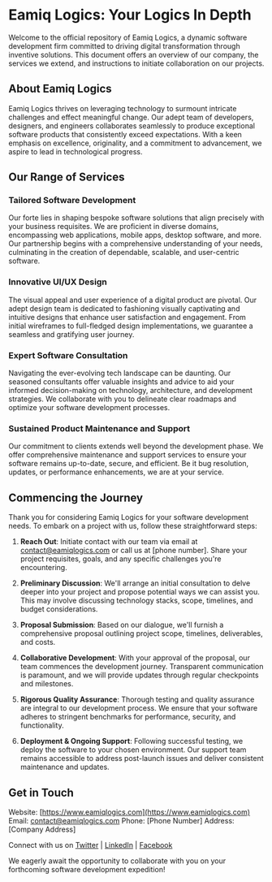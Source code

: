 # Eamiq Logics: Your Logics In Depth

Welcome to the official repository of Eamiq Logics, a dynamic software development firm committed to driving digital transformation through inventive solutions. This document offers an overview of our company, the services we extend, and instructions to initiate collaboration on our projects.

## About Eamiq Logics

Eamiq Logics thrives on leveraging technology to surmount intricate challenges and effect meaningful change. Our adept team of developers, designers, and engineers collaborates seamlessly to produce exceptional software products that consistently exceed expectations. With a keen emphasis on excellence, originality, and a commitment to advancement, we aspire to lead in technological progress.

## Our Range of Services

### Tailored Software Development
Our forte lies in shaping bespoke software solutions that align precisely with your business requisites. We are proficient in diverse domains, encompassing web applications, mobile apps, desktop software, and more. Our partnership begins with a comprehensive understanding of your needs, culminating in the creation of dependable, scalable, and user-centric software.

### Innovative UI/UX Design
The visual appeal and user experience of a digital product are pivotal. Our adept design team is dedicated to fashioning visually captivating and intuitive designs that enhance user satisfaction and engagement. From initial wireframes to full-fledged design implementations, we guarantee a seamless and gratifying user journey.

### Expert Software Consultation
Navigating the ever-evolving tech landscape can be daunting. Our seasoned consultants offer valuable insights and advice to aid your informed decision-making on technology, architecture, and development strategies. We collaborate with you to delineate clear roadmaps and optimize your software development processes.

### Sustained Product Maintenance and Support
Our commitment to clients extends well beyond the development phase. We offer comprehensive maintenance and support services to ensure your software remains up-to-date, secure, and efficient. Be it bug resolution, updates, or performance enhancements, we are at your service.

## Commencing the Journey

Thank you for considering Eamiq Logics for your software development needs. To embark on a project with us, follow these straightforward steps:

1. **Reach Out**: Initiate contact with our team via email at contact@eamiqlogics.com or call us at [phone number]. Share your project requisites, goals, and any specific challenges you're encountering.

2. **Preliminary Discussion**: We'll arrange an initial consultation to delve deeper into your project and propose potential ways we can assist you. This may involve discussing technology stacks, scope, timelines, and budget considerations.

3. **Proposal Submission**: Based on our dialogue, we'll furnish a comprehensive proposal outlining project scope, timelines, deliverables, and costs.

4. **Collaborative Development**: With your approval of the proposal, our team commences the development journey. Transparent communication is paramount, and we will provide updates through regular checkpoints and milestones.

5. **Rigorous Quality Assurance**: Thorough testing and quality assurance are integral to our development process. We ensure that your software adheres to stringent benchmarks for performance, security, and functionality.

6. **Deployment & Ongoing Support**: Following successful testing, we deploy the software to your chosen environment. Our support team remains accessible to address post-launch issues and deliver consistent maintenance and updates.

## Get in Touch

Website: [https://www.eamiqlogics.com](https://www.eamiqlogics.com)
Email: contact@eamiqlogics.com
Phone: [Phone Number]
Address: [Company Address]

Connect with us on [Twitter](https://twitter.com/eamiqlogics) | [LinkedIn](https://www.linkedin.com/company/eamiq-logics) | [Facebook](https://www.facebook.com/eamiqlogics)

We eagerly await the opportunity to collaborate with you on your forthcoming software development expedition!
